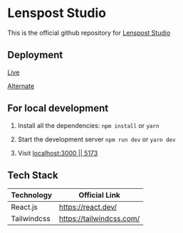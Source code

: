 
# Lenspost Studio

This is the official github repository for [Lenspost Studio](https://lenspost.xyz)

## Deployment
[Live](https://app.lenspost.xyz) 

[Alternate](https://lenspost-vite.vercel.app)

## For local development

1. Install all the dependencies:  `npm install` or `yarn`

2. Start the development server `npm run dev` or `yarn dev`

3. Visit [localhost:3000 || 5173](http://localhost:5173)

## Tech Stack

| Technology             | Official Link                                                                |
| ----------------- | ------------------------------------------------------------------ |
| React.js | https://react.dev/ |
| Tailwindcss | https://tailwindcss.com/ |